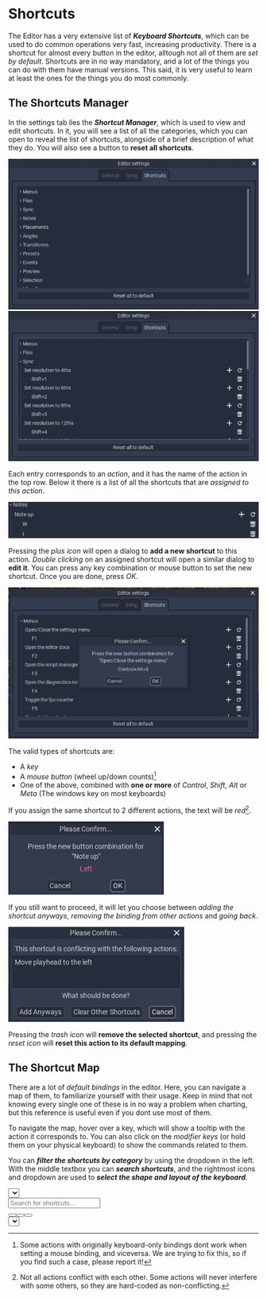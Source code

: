 # Shortcuts

The Editor has a very extensive list of ***Keyboard Shortcuts***, which can be used to do common operations very fast, increasing productivity. There is a shortcut for almost every button in the editor, alltough not all of them are *set by default*.
Shortcuts are in no way mandatory, and a lot of the things you can do with them have manual versions. This said, it is very useful to learn at least the ones for the things you do most commonly.

## The Shortcuts Manager

In the settings tab lies the ***Shortcut Manager***, which is used to view and edit shortcuts. In it, you will see a list of all the categories, which you can open to reveal the list of shortcuts, alongside of a brief description of what they do. You will also see a button to **reset all shortcuts**.

![The Shortcut Manager, with all categories collapsed](media/shortcuts/shortcuts_manager.png)
![The Shortcut Manager, with the Sync category expanded](media/shortcuts/shortcuts_manager_sync.png)

Each entry corresponds to an *action*, and it has the name of the action in the top row. Below it there is a list of all the shortcuts that are *assigned to this action*.

![The Note Up action](media/shortcuts/note_up_action.png)

Pressing the *plus icon* will open a dialog to **add a new shortcut** to this action. *Double clicking* on an assigned shortcut will open a similar dialog to **edit it**. You can press any key combination or mouse button to set the new shortcut. Once you are done, press *OK*.

![Editing a shortcut](media/shortcuts/editing_shortcut.png)

The valid types of shortcuts are:
* A *key*
* A *mouse button* (wheel up/down counts)[^valid_shortcuts_note]
* One of the above, combined with **one or more** of *Control*, *Shift*, *Alt* or *Meta* (The windows key on most keyboards)

If you assign the same shortcut to 2 different actions, the text will be *red*[^conflicting_bindings_note].

![Setting a conflicting shortcut](media/shortcuts/conflicting_shortcut.png)

If you still want to proceed, it will let you choose between *adding the shortcut anyways*, *removing the binding from other actions* and *going back*.

![Resolving a conflict](media/shortcuts/conflict_resolution.png)

Pressing the *trash icon* will **remove the selected shortcut**, and pressing the *reset icon* will **reset this action to its default mapping**.

## The Shortcut Map

There are a lot of *default bindings* in the editor. Here, you can navigate a map of them, to familiarize yourself with their usage. Keep in mind that not knowing every single one of these is in no way a problem when charting, but this reference is useful even if you dont use most of them.

To navigate the map, hover over a key, which will show a tooltip with the action it corresponds to. You can also click on the *modifier keys* (or hold them on your physical keyboard) to show the commands related to them.

You can ***filter the shortcuts by category*** by using the dropdown in the left. With the middle textbox you can ***search shortcuts***, and the rightmost icons and dropdown are used to ***select the shape and layout of the keyboard***.

<!-- Shortcut Mapper code -->
<link href="/ph-editor-reference/ShortcutMapper/content/stylesheets/style.css" rel="stylesheet">

<div id="mainwrap">
    <div class="inputgroup">
        <select id="context_select" name="context_select" class="chosen-select" title="Filter Shortcuts"></select>
    </div>
    <div class="inputgroup">
        <div id="search">
            <div id="searchbox">
                <input id="searchfield" name="searchfield" placeholder="Search for shortcuts..." />
                <span class="icon"></span>
                <div id="search_results"></div>
            </div>
        </div>
        <div id="mousecontent"></div>
    </div>
    <div class="inputgroup">
        <!-- leave no spaces between buttons -->
        <button id="os_windows" class="os-radiobutton os-windows leftfield" data-os="windows" title="Display a Windows keyboard"><b></b>
        </button><button id="os_osx" class="os-radiobutton os-mac midfield" data-os="mac" title="Display a Mac keyboard"><b></b>
        </button><button id="os_linux" class="os-radiobutton os-linux rightfield" data-os="windows" title="Display a Linux keyboard"><b></b></button>
    </div>
    <div class="inputgroup">
        <select id="keyboardtype_select" name="keyboardtype_select" class="chosen-select keyboard-select" title= "Set the keyboard layout"></select>
    </div>
    <div id="search_blurdetect"></div>
    <div id="shortcuts-content">
        <div id="contentwrap">
            <div id="keycontent"></div>
        </div>
    </div>
</div>
<!-- End of Shortcut Mapper code -->

[^valid_shortcuts_note]: Some actions with originally keyboard-only bindings dont work when setting a mouse binding, and viceversa. We are trying to fix this, so if you find such a case, please report it!

[^conflicting_bindings_note]: Not all actions conflict with each other. Some actions will never interfere with some others, so they are hard-coded as non-conflicting.
